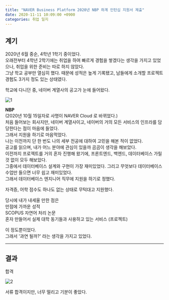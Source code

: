 ```yaml
---
title: "NAVER Business Platform 2020년 NBP 하계 인턴십 지원서 제출"
date: 2020-11-11 10:09:00 +0900
categories: 취업 일지
---
```


## 계기

2020년 6월 중순, 4학년 1학기 중이었다.<br>
오래전부터 4학년 2학기에는 취업을 하여 빠르게 경험을 쌓겠다는 생각을 가지고 있었으나, 취업을 위한 준비는 따로 하지 않았다.<br>
그냥 학교 공부만 열심히 했다. 때문에 성적은 높게 기록됐고, 남들에게 소개할 프로젝트 경험도 3가지 정도 있는 상태였다.

학교에 다니던 중, 네이버 계열사의 공고가 눈에 들어왔다.

![1](https://user-images.githubusercontent.com/19601174/98819331-114b0b80-2470-11eb-9557-23e8d70aee87.png)

**NBP**<br>
(2020년 10월 15일자로 사명이 NAVER Cloud 로 바뀌었다.)<br>
처음 들어보는 회사지만, 네이버 계열사이고, 네이버의 거의 모든 서비스의 인프라를 담당한다는 점이 마음에 들었다.<br>
그래서 지원을 하기로 마음먹었다.<br>
나는 이전까지 단 한 번도 나의 세부 전공에 대하여 고민을 해본 적이 없었다.<br>
공고를 읽으며, 내가 어느 분야에 관심이 있을까 곰곰이 생각을 해보았다.<br>
이전까지 프로젝트를 거의 혼자 진행해 왔기에, 프론트엔드, 백엔드, 데이터베이스 가릴 것 없이 모두 해보았다.<br>
그중에서 데이터베이스 설계와 구현이 가장 재미있었다. 그리고 무엇보다 데이터베이스 수업만 들으면 너무 쉽고 재미있었다.<br>
그래서 데이터베이스 엔지니어 직무에 지원을 하기로 정했다.

자격증, 어학 점수도 하나도 없는 상태로 무턱대고 지원했다.

당시에 내가 내세울 만한 점은<br>
만점에 가까운 성적<br>
SCOPUS 자연어 처리 논문<br>
혼자 만들어서 실제 대학 동기들과 사용하고 있는 서비스 (프로젝트)

이 정도뿐이었다.<br>
그래서 '과연 될까?' 라는 생각을 가지고 있었다.

---


## 결과
합격

![2](https://user-images.githubusercontent.com/19601174/98819675-7ef73780-2470-11eb-95e0-6b8a21e279a3.png)

서류 합격이지만, 너무 떨리고 기분이 좋았다.
